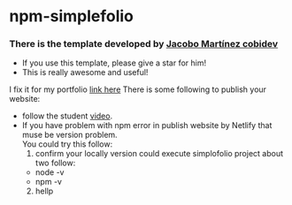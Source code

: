 # npm-simplefolio
### There is the template developed by [Jacobo Martínez cobidev](https://github.com/cobidev/simplefolio "title")  
- If you use this template, please give a star for him!  
- This is really awesome and useful!  
  
I fix it for my portfolio [link here](https://confident-easley-e91b54.netlify.app/)
There is some following to publish your website:  
* follow the student [video](https://www.youtube.com/watch?v=soaG3GNSxJY "title").
* If you have problem with npm error in publish website by Netlify that muse be version problem.  
  You could try this follow:  
  1. confirm your locally version could execute simplofolio project about two follow: 
    - node -v
    - npm -v
  2. hellp
